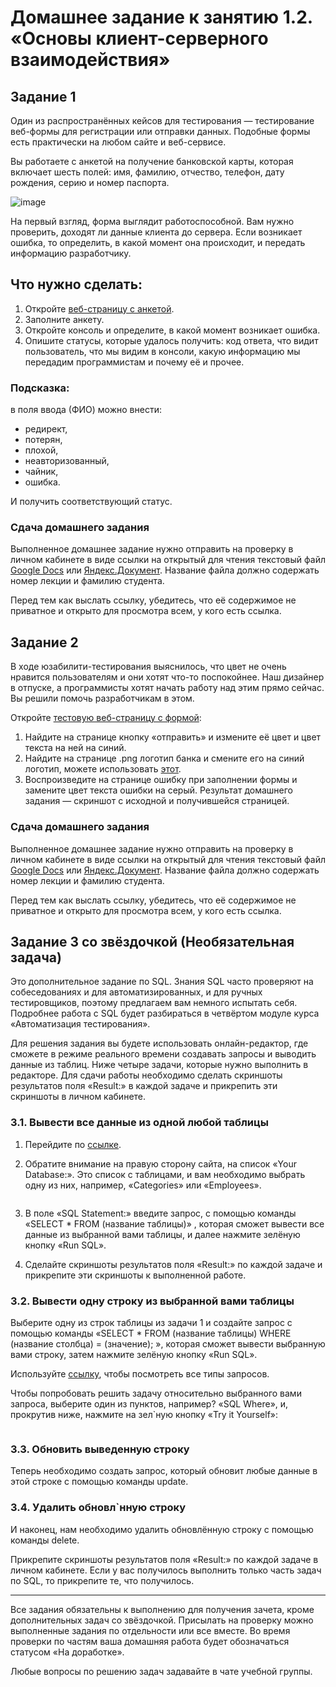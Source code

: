 # Домашнее задание к занятию 1.2. «Основы клиент-серверного взаимодействия»

## Задание 1

Один из распространённых кейсов для тестирования — тестирование веб-формы для регистрации или отправки данных. Подобные формы есть практически на любом сайте и веб-сервисе. 

Вы работаете с анкетой на получение банковской карты, которая включает шесть полей: имя, фамилию, отчество, телефон, дату рождения, серию и номер паспорта. 

![image](https://user-images.githubusercontent.com/43470121/144382116-be7da394-fd48-43db-8795-fb338f8d328e.png)


На первый взгляд, форма выглядит работоспособной. Вам нужно проверить, доходят ли данные клиента до сервера. Если возникает ошибка, то определить, в какой момент она происходит, и передать информацию разработчику.

## Что нужно сделать:
1. Откройте [веб-страницу с анкетой](http://zayavka-na-kartu-2.sdew.ru/).
2. Заполните анкету.
3. Откройте консоль и определите, в какой момент возникает ошибка.
4. Опишите статусы, которые удалось получить: код ответа, что видит пользователь, что мы видим в консоли, какую информацию мы передадим программистам и почему её и прочее.

### Подсказка:
в поля ввода (ФИО) можно внести:
- редирект,
- потерян,
- плохой,
- неавторизованный,
- чайник,
- ошибка.

И получить соответствующий статус.


### Сдача домашнего задания

Выполненное домашнее задание нужно отправить на проверку в личном кабинете в виде ссылки на открытый для чтения текстовый файл [Google Docs](https://docs.google.com/document) или [Яндекс.Документ](https://docs.yandex.ru/). Название файла должно содержать номер лекции и фамилию студента. 

Перед тем как выслать ссылку, убедитесь, что её содержимое не приватное и открыто для просмотра всем, у кого есть ссылка.

## Задание 2 

В ходе юзабилити-тестирования выяснилось, что цвет не очень нравится пользователям и они хотят что-то поспокойнее. Наш дизайнер в отпуске, а программисты хотят начать работу над этим прямо сейчас. Вы решили помочь разработчикам в этом. 

Откройте [тестовую веб-страницу с формой](http://zayavka-na-kartu-2.sdew.ru/): 

1. Найдите на странице кнопку «отправить» и измените её цвет и цвет текста на ней на синий. 
2. Найдите на странице .png логотип банка и смените его на синий логотип, можете использовать [этот](https://icdn.lenta.ru/images/0000/0218/000002180428/pic_1358793758.jpg).
3. Воспроизведите на странице ошибку при заполнении формы и замените цвет текста ошибки на серый.
Результат домашнего задания — скриншот с исходной и получившейся страницей.


### Сдача домашнего задания


Выполненное домашнее задание нужно отправить на проверку в личном кабинете в виде ссылки на открытый для чтения текстовый файл [Google Docs](https://docs.google.com/document) или [Яндекс.Документ](https://docs.yandex.ru/). Название файла должно содержать номер лекции и фамилию студента. 

Перед тем как выслать ссылку, убедитесь, что её содержимое не приватное и открыто для просмотра всем, у кого есть ссылка.


## Задание 3 со звёздочкой (Необязательная задача)

Это дополнительное задание по SQL. Знания SQL часто проверяют на собеседованиях и для автоматизированных, и для ручных тестировщиков, поэтому предлагаем вам немного испытать себя. Подробнее работа с SQL будет разбираться в четвёртом модуле курса «Автоматизация тестирования». 

Для решения задания вы будете использовать онлайн-редактор, где сможете в режиме реального времени создавать запросы и выводить данные из таблиц. Ниже четыре задачи, которые нужно выполнить в редакторе. Для сдачи работы необходимо сделать скриншоты результатов поля «Result:» в каждой задаче и прикрепить эти скриншоты в личном кабинете.


### 3.1. Вывести все данные из одной любой таблицы

1. Перейдите по [ссылке](https://www.w3schools.com/sql/trysql.asp?filename=trysql_select_all).

2. Обратите внимание на правую сторону сайта, на список «Your Database:». Это список с таблицами, и вам необходимо выбрать одну из них, например, «Categories» или «Employees».  

<img src="2019-11-07_13-32-49.png" alt="">

3. В поле «SQL Statement:» введите запрос, с помощью команды «SELECT * FROM (название таблицы)» , которая сможет вывести все данные из выбранной вами таблицы, и далее нажмите зелёную кнопку «Run SQL».

4. Cделайте скриншоты результатов поля «Result:» по каждой задаче и прикрепите эти скриншоты к выполненной работе.



### 3.2. Вывести одну строку из выбранной вами таблицы

Выберите одну из строк таблицы из задачи 1 и создайте запрос с помощью команды «SELECT * FROM (название таблицы) WHERE (название столбца) = (значение); », которая сможет вывести выбранную вами строку, затем нажмите зелёную кнопку «Run SQL».

Используйте [ссылку](https://www.w3schools.com/sql/), чтобы посмотреть все типы запросов.
 
Чтобы попробовать решить задачу относительно выбранного вами запроса, выберите один из пунктов, например? «SQL Where», и, прокрутив ниже, нажмите на зел`ную кнопку «Try it Yourself»:

<img src="2019-11-07_17-03-03.png" alt="">

### 3.3. Обновить выведенную строку 

Теперь необходимо создать запрос, который обновит любые данные в этой строке с помощью команды update. 

### 3.4. Удалить обновл`нную строку

И наконец, нам необходимо удалить обновлённую строку с помощью команды delete. 


Прикрепите скриншоты результатов поля «Result:» по каждой задаче в личном кабинете. Если у вас получилось выполнить только часть задач по SQL, то прикрепите те, что получилось.


_____________

Все задания обязательны к выполнению для получения зачета, кроме дополнительных задач со звёздочкой. Присылать на проверку можно выполненные задания по отдельности или все вместе. Во время проверки по частям ваша домашняя работа будет обозначаться статусом «На доработке».

Любые вопросы по решению задач задавайте в чате учебной группы.
